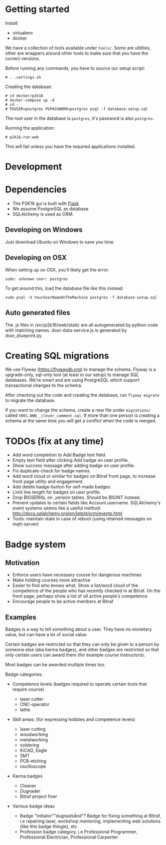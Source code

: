 # Getting started

Install:

- virtualenv
- docker

We have a collection of tools available under `tools/`. Some are utilities, other are wrappers around other tools to
make sure that you have the correct versions.

Before running any commands, you have to source our setup script:

    # . .settings.sh

Creating the database:

    # cd docker/p2k16
    # docker-compose up -d
    # cd -
    # PGUSER=postgres PGPASSWORD=postgres psql -f database-setup.sql

The root user in the database is `postgres`, it's password is also `postgres`.

Running the application:

    # p2k16-run-web

This will fail unless you have the required applications installed.

# Development

# Dependencies

* The P2K16 gui is built with [Flask](http://flask.pocoo.org)
* We assume PostgreSQL as database
* SQLAlchemy is used as ORM.

## Developing on Windows

Just download Ubuntu on Windows to save you time.

## Developing on OSX

When setting up on OSX, you'll likely get the error:

    sudo: unknown user: postgres

To get around this, load the database file like this instead:

    sudo psql -U YourUserNameOnTheMachine postgres -f database-setup.sql

## Auto generated files

The .js files in /src/p2k16/web/static are all autogenerated by python code with matching names. door-data-service.js is
generated by door_blueprint.py.

# Creating SQL migrations

We use Flyway (https://flywaydb.org) to manage the schema. Flyway is a upgrade-only, sql-only tool (at least in our
setup) to manage SQL databases. We're smart and are using PostgreSQL which support transactional changes to the schema.

After checking out the code and creating the database, run `flyway migrate` to migrate the database.

If you want to change the schema, create a new file under `migrations/` called `V001.NNN__clever_comment.sql`. If more
than one person is creating a schema at the same time you will get a conflict when the code is merged.

# TODOs (fix at any time)

* Add word completion to Add Badge text field.
* Empty text field after clicking Add badge on user profile.
* Show success message after adding badge on user profile.
* Fix duplicate-check for badge names.
* Add word cloud or similar for badges on Bitraf front page, to increase front page utility and engagement.
* Add delete badge-button for self-made badges.
* Limit line length for badges on user profile.
* Drop BIGSERIAL on _version tables. Should be BIGINT instead.
* Prevent updates to certain fields like Account.username.
  SQLAlchemy's event systems seems like a useful method: http://docs.sqlalchemy.org/en/latest/orm/events.html
* Tools: maintain state in case of reboot (using retained messages on mqtt-server)

# Badge system

## Motivation

* Enforce users have necessary course for dangerous machines
* Make holding courses more attractive
* Easier to find who knows what. Show a list/word cloud of the competence of the people who has recently checked in at
  Bitraf. On the front page, perhaps show a list of *all* active people's competence.
* Encourage people to be active members at Bitraf

## Examples

Badges is a way to tell something about a user. They have no monetary value, but can have a lot of social value.

Certain badges are restricted so that they can only be given to a person by someone else (aka karma badges), and other
badges are restricted so that only certain users can award them (for example course instructors).

Most badges can be awarded multiple times too.

Badge categories:

* Competence levels (badges required to operate certain tools that require course)

    - laser cutter
    - CNC-operator
    - lathe

* Skill areas: (for expressing hobbies and competence levels)

    - laser cutting
    - woodworking
    - metalworking
    - soldering
    - KiCAD, Eagle
    - SMT
    - PCB-etching
    - oscilloscope

* Karma badges

    - Cleaner
    - Dugnader
    - Bitraf project fixer

* Various badge ideas
    - Badge "Initiator"\"dugnadsånd"? Badge for fixing something at Bitraf, i.e repairing laser, workshop mentoring, implementing web solutions (like this badge thingie), etc.
    - Profession badge category, i.e Professional Programmer, Professional Electrician, Professional Carpenter.

